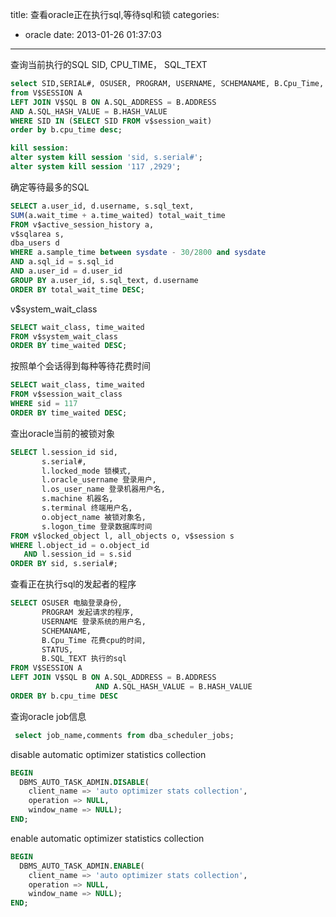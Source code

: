 title: 查看oracle正在执行sql,等待sql和锁
categories:
  - oracle
date: 2013-01-26 01:37:03
---

查询当前执行的SQL SID, CPU_TIME， SQL_TEXT
```sql
select SID,SERIAL#, OSUSER, PROGRAM, USERNAME, SCHEMANAME, B.Cpu_Time, STATUS, B.SQL_TEXT
from V$SESSION A
LEFT JOIN V$SQL B ON A.SQL_ADDRESS = B.ADDRESS
AND A.SQL_HASH_VALUE = B.HASH_VALUE
WHERE SID IN (SELECT SID FROM v$session_wait)
order by b.cpu_time desc;

kill session:
alter system kill session 'sid, s.serial#';
alter system kill session '117 ,2929';
```

确定等待最多的SQL
```sql
SELECT a.user_id, d.username, s.sql_text,
SUM(a.wait_time + a.time_waited) total_wait_time
FROM v$active_session_history a,
v$sqlarea s,
dba_users d
WHERE a.sample_time between sysdate - 30/2800 and sysdate
AND a.sql_id = s.sql_id
AND a.user_id = d.user_id
GROUP BY a.user_id, s.sql_text, d.username
ORDER BY total_wait_time DESC;
```

v$system_wait_class
```sql
SELECT wait_class, time_waited
FROM v$system_wait_class
ORDER BY time_waited DESC;
```

按照单个会话得到每种等待花费时间
```sql
SELECT wait_class, time_waited
FROM v$session_wait_class
WHERE sid = 117
ORDER BY time_waited DESC;
```

查出oracle当前的被锁对象
```sql
SELECT l.session_id sid,
       s.serial#,
       l.locked_mode 锁模式,
       l.oracle_username 登录用户,
       l.os_user_name 登录机器用户名,
       s.machine 机器名,
       s.terminal 终端用户名,
       o.object_name 被锁对象名,
       s.logon_time 登录数据库时间
FROM v$locked_object l, all_objects o, v$session s
WHERE l.object_id = o.object_id
   AND l.session_id = s.sid
ORDER BY sid, s.serial#;
```

查看正在执行sql的发起者的程序
```sql
SELECT OSUSER 电脑登录身份,
       PROGRAM 发起请求的程序,
       USERNAME 登录系统的用户名,
       SCHEMANAME,
       B.Cpu_Time 花费cpu的时间,
       STATUS,
       B.SQL_TEXT 执行的sql
FROM V$SESSION A
LEFT JOIN V$SQL B ON A.SQL_ADDRESS = B.ADDRESS
                   AND A.SQL_HASH_VALUE = B.HASH_VALUE
ORDER BY b.cpu_time DESC
```

查询oracle job信息
```sql
 select job_name,comments from dba_scheduler_jobs;
```

disable automatic optimizer statistics collection
```sql
BEGIN
  DBMS_AUTO_TASK_ADMIN.DISABLE(
    client_name => 'auto optimizer stats collection', 
    operation => NULL, 
    window_name => NULL);
END;
```

enable automatic optimizer statistics collection
```sql
BEGIN
  DBMS_AUTO_TASK_ADMIN.ENABLE(
    client_name => 'auto optimizer stats collection', 
    operation => NULL, 
    window_name => NULL);
END;
```

